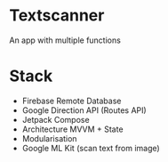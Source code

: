 # Textscanner
An app with multiple functions

# Stack
* Firebase Remote Database
* Google Direction API (Routes API)
* Jetpack Compose
* Architecture MVVM + State
* Modularisation
* Google ML Kit (scan text from image)
